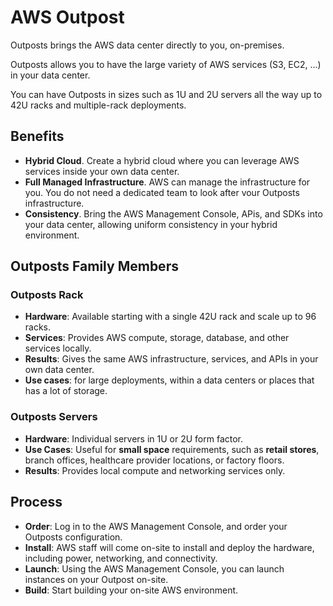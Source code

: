 # AWS Outpost

Outposts brings the AWS data center directly to you, on-premises.

Outposts allows you to have the large variety of AWS services (S3, EC2, ...) in your data center.

You can have Outposts in sizes such as 1U and 2U servers all the way up to 42U racks and multiple-rack deployments.

## Benefits

- **Hybrid Cloud**. Create a hybrid cloud where you can leverage AWS services inside your own data center.
- **Full Managed Infrastructure**. AWS can manage the infrastructure for you. You do not need a dedicated team to look after vour Outposts infrastructure.
- **Consistency**. Bring the AWS Management Console, APis, and SDKs into your data center, allowing uniform consistency in your hybrid environment.


## Outposts Family Members

### Outposts Rack

- **Hardware**: Available starting with a single 42U rack and scale up to 96 racks.
- **Services**: Provides AWS compute, storage, database, and other services locally.
- **Results**: Gives the same AWS infrastructure, services, and APIs in your own data center.
- **Use cases**: for large deployments, within a data centers or places that has a lot of storage.


### Outposts Servers

- **Hardware**: Individual servers in 1U or 2U form factor.
- **Use Cases**: Useful for **small space** requirements, such as **retail stores**, branch offices, healthcare provider locations, or factory floors.
- **Results**: Provides local compute and networking services only.


## Process

- **Order**: Log in to the AWS Management Console, and order your Outposts configuration.
- **Install**: AWS staff will come on-site to install and deploy the hardware, including power, networking, and connectivity.
- **Launch**: Using the AWS Management Console, you can launch instances on your Outpost on-site.
- **Build**: Start building your on-site AWS environment.